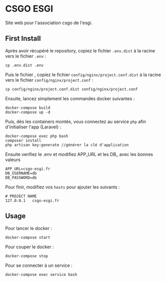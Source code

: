 # CSGO ESGI
Site web pour l'association csgo de l'esgi.

## First Install
Après avoir récupéré le repository, copiez le fichier `.env.dist` à la racine vers le fichier `.env` :

```shell
cp .env.dist .env
```

Puis le fichier , copiez le fichier `config/nginx/project.conf.dist` à la racine vers le fichier `config/nginx/project.conf` :

```shell
cp config/nginx/project.conf.dist config/nginx/project.conf
```

Ensuite, lancez simplement les commandes docker suivantes :

```shell
docker-compose build
docker-compose up -d
```

Puis, dès les containers montés, vous connectez au service `php` afin d'initialiser l'app (Laravel) :

```shell
docker-compose exec php bash
composer install
php artisan key:generate //générer la clé d'application
```

Ensuite verifiez le .env et modifiez APP_URL et les DB_ avec les bonnes valeurs

```dotenv
APP_URL=csgo-esgi.fr
DB_USERNAME=db
DB_PASSWORD=db
```

Pour finir, modifiez vos `hosts` pour ajouter les suivants :

```shell
# PROJECT NAME
127.0.0.1	csgo-esgi.fr
```

## Usage

Pour lancer le docker :

```shell
docker-compose start
```

Pour couper le docker :

```shell
docker-compose stop
```

Pour se connecter à un service :

```shell
docker-compose exec service bash
```
